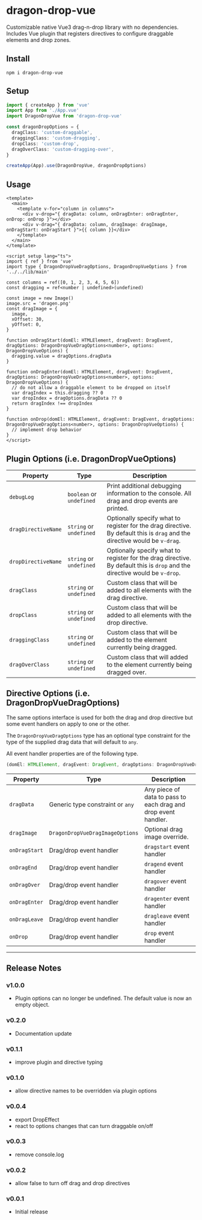# dragon-drop-vue

Customizable native Vue3 drag-n-drop library with no dependencies. Includes Vue plugin that registers directives to configure draggable elements and drop zones.

## Install

```
npm i dragon-drop-vue
```

## Setup

```ts
import { createApp } from 'vue'
import App from './App.vue'
import DragonDropVue from 'dragon-drop-vue'

const dragonDropOptions = {
  dragClass: 'custom-draggable',
  draggingClass: 'custom-dragging',
  dropClass: 'custom-drop',
  dragOverClass: 'custom-dragging-over',
}

createApp(App).use(DragonDropVue, dragonDropOptions)
```

## Usage

```vue
<template>
  <main>
    <template v-for="column in columns">
      <div v-drop="{ dragData: column, onDragEnter: onDragEnter, onDrop: onDrop }"></div>
      <div v-drag="{ dragData: column, dragImage: dragImage, onDragStart: onDragStart }">{{ column }}</div>
    </template>
  </main>
</template>

<script setup lang="ts">
import { ref } from 'vue'
import type { DragonDropVueDragOptions, DragonDropVueOptions } from '../../lib/main'

const columns = ref([0, 1, 2, 3, 4, 5, 6])
const dragging = ref<number | undefined>(undefined)

const image = new Image()
image.src = 'dragen.png'
const dragImage = {
  image,
  xOffset: 30,
  yOffset: 0,
}

function onDragStart(domEl: HTMLElement, dragEvent: DragEvent, dragOptions: DragonDropVueDragOptions<number>, options: DragonDropVueOptions) {
  dragging.value = dragOptions.dragData
}

function onDragEnter(domEl: HTMLElement, dragEvent: DragEvent, dragOptions: DragonDropVueDragOptions<number>, options: DragonDropVueOptions) {
  // do not allow a draggable element to be dropped on itself
  var dragIndex = this.dragging ?? 0
  var dropIndex = dragOptions.dragData ?? 0
  return dragIndex !== dropIndex
}

function onDrop(domEl: HTMLElement, dragEvent: DragEvent, dragOptions: DragonDropVueDragOptions<number>, options: DragonDropVueOptions) {
  // implement drop behavior
}
</script>
```

## Plugin Options (i.e. DragonDropVueOptions)

| Property | Type | Description |
| --- | --- | --- |
| `debugLog` | `boolean` or `undefined` | Print additional debugging information to the console. All drag and drop events are printed. |
| `dragDirectiveName` | `string` or `undefined` | Optionally specify what to register for the drag directive. By default this is `drag` and the directive would be `v-drag`. |
| `dropDirectiveName` | `string` or `undefined` | Optionally specify what to register for the drag directive. By default this is `drop` and the directive would be `v-drop`. |
| `dragClass` | `string` or `undefined` | Custom class that will be added to all elements with the drag directive. |
| `dropClass` | `string` or `undefined` | Custom class that will be added to all elements with the drop directive. |
| `draggingClass` | `string` or `undefined` | Custom class that will be added to the element currently being dragged. |
| `dragOverClass` | `string` or `undefined` | Custom class that will added to the element currently being dragged over. |

## Directive Options (i.e. DragonDropVueDragOptions)

The same options interface is used for both the drag and drop directive but some event handlers on apply to one or the other.

The `DragonDropVueDragOptions` type has an optional type constraint for the type of the supplied drag data that will default to `any`.

All event handler properties are of the following type.
```ts
(domEl: HTMLElement, dragEvent: DragEvent, dragOptions: DragonDropVueDragOptions<T>, options: DragonDropVueOptions) => boolean | undefined
```

| Property | Type | Description |
| --- | --- | --- |
| `dragData` | Generic type constraint or `any` | Any piece of data to pass to each drag and drop event handler. |
| `dragImage` | `DragonDropVueDragImageOptions` | Optional drag image override. |
| `onDragStart` | Drag/drop event handler | `dragstart` event handler |
| `onDragEnd` | Drag/drop event handler | `dragend` event handler |
| `onDragOver` | Drag/drop event handler | `dragover` event handler |
| `onDragEnter` | Drag/drop event handler | `dragenter` event handler |
| `onDragLeave` | Drag/drop event handler | `dragleave` event handler |
| `onDrop` | Drag/drop event handler | `drop` event handler |

---

## Release Notes

### v1.0.0
  * Plugin options can no longer be undefined. The default value is now an empty object.

### v0.2.0
  * Documentation update

### v0.1.1
  * improve plugin and directive typing

### v0.1.0
  * allow directive names to be overridden via plugin options

### v0.0.4
  * export DropEffect
  * react to options changes that can turn draggable on/off

### v0.0.3
  * remove console.log

### v0.0.2
  * allow false to turn off drag and drop directives

### v0.0.1
  * Initial release